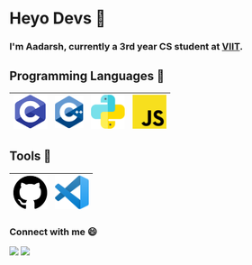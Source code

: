 # Heyo Devs :metal:

### I'm Aadarsh, currently a 3rd year CS student at [VIIT](http://www.viit.ac.in/).

## Programming Languages :rocket:

| <img src= "https://raw.githubusercontent.com/aadarsh1202/aadarsh1202/main/img/c.png" width = 60> | <img src="https://raw.githubusercontent.com/aadarsh1202/aadarsh1202/main/img/cpp.png" width=50> | <img src ="https://raw.githubusercontent.com/aadarsh1202/aadarsh1202/e5e221f332389819b4db3c48c8e554b2c6fab302/img/python.svg" width=60> | <img src="https://raw.githubusercontent.com/aadarsh1202/aadarsh1202/main/img/js.png" width=60> |
| :----------------------------------------------------------------------------------------------: | :---------------------------------------------------------------------------------------------: | :-------------------------------------------------------------------------------------------------------------------------------------: | :--------------------------------------------------------------------------------------------: |


## Tools :wrench:

| <img src = "https://raw.githubusercontent.com/aadarsh1202/aadarsh1202/e5e221f332389819b4db3c48c8e554b2c6fab302/img/github.svg" width=60> | <img src ="https://raw.githubusercontent.com/aadarsh1202/aadarsh1202/main/img/vscode.png" width=60> |
| :--------------------------------------------------------------------------------------------------------------------------------------: | :-------------------------------------------------------------------------------------------------: |


### Connect with me :smile:

 <a href="https://discordapp.com/users/Scar_12/">
<img src="https://cdn4.iconfinder.com/data/icons/logos-and-brands-1/512/91_Discord_logo_logos-512.png" width="21px"></a>
<a href="https://mail.google.com/mail/?view=cm&fs=1&tf=1&to=aadarsh.21810861@viit.acin">
<img src="https://cdn4.iconfinder.com/data/icons/logos-and-brands-1/512/147_Gmail_logo_logos-512.png" width="21px"></a>
